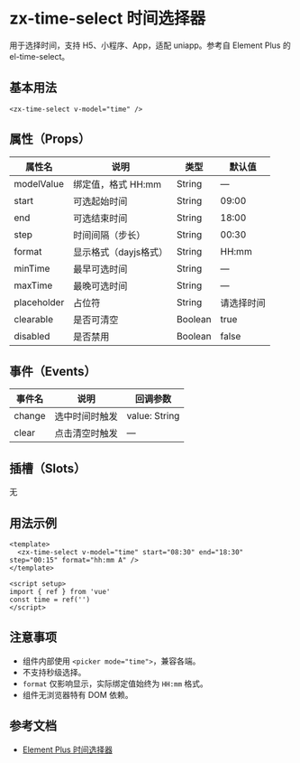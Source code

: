 # zx-time-select 时间选择器

用于选择时间，支持 H5、小程序、App，适配 uniapp。参考自 Element Plus 的 el-time-select。

## 基本用法

```
<zx-time-select v-model="time" />
```

## 属性（Props）

| 属性名         | 说明                 | 类型    | 默认值    |
| -------------- | -------------------- | ------- | --------- |
| modelValue     | 绑定值，格式 HH:mm   | String  | —         |
| start          | 可选起始时间         | String  | 09:00     |
| end            | 可选结束时间         | String  | 18:00     |
| step           | 时间间隔（步长）     | String  | 00:30     |
| format         | 显示格式（dayjs格式）| String  | HH:mm     |
| minTime        | 最早可选时间         | String  | —         |
| maxTime        | 最晚可选时间         | String  | —         |
| placeholder    | 占位符               | String  | 请选择时间 |
| clearable      | 是否可清空           | Boolean | true      |
| disabled       | 是否禁用             | Boolean | false     |

## 事件（Events）

| 事件名   | 说明             | 回调参数         |
| -------- | ---------------- | --------------- |
| change   | 选中时间时触发   | value: String   |
| clear    | 点击清空时触发   | —               |

## 插槽（Slots）

无

## 用法示例

```
<template>
  <zx-time-select v-model="time" start="08:30" end="18:30" step="00:15" format="hh:mm A" />
</template>

<script setup>
import { ref } from 'vue'
const time = ref('')
</script>
```

## 注意事项
- 组件内部使用 `<picker mode="time">`，兼容各端。
- 不支持秒级选择。
- `format` 仅影响显示，实际绑定值始终为 `HH:mm` 格式。
- 组件无浏览器特有 DOM 依赖。

## 参考文档
- [Element Plus 时间选择器](https://element-plus.org/zh-CN/component/time-select.html)
